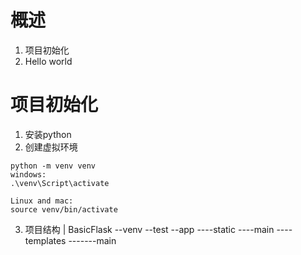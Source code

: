 # 概述
1. 项目初始化
2. Hello world

# 项目初始化
1. 安装python
2. 创建虚拟环境
```
python -m venv venv
windows:
.\venv\Script\activate

Linux and mac:
source venv/bin/activate
```
3. 项目结构
| BasicFlask
--venv
--test
--app
----static
----main
----templates
-------main

